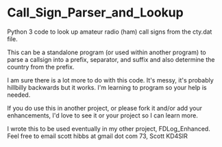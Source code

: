 # Call_Sign_Parser_and_Lookup
Python 3 code to look up amateur radio (ham) call signs from the cty.dat file. 

This can be a standalone program (or used within another program) to parse a
callsign into a prefix, separator, and suffix and also determine the 
country from the prefix. 

I am sure there is a lot more to do with this code. It's messy, it's 
probably hillbilly backwards but it works. I'm learning to program so your
help is needed.

If you do use this in another project, or please fork it and/or add your enhancements,
I'd love to see it or your project so I can learn more. 

I wrote this to be used eventually in my other project, FDLog_Enhanced.
Feel free to email scott hibbs at gmail dot com 
73, Scott KD4SIR
